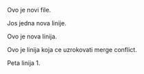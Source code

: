 Ovo je novi file.

Jos jedna nova linije.

Ovo je nova linija.

Ovo je linija koja ce uzrokovati merge conflict.

Peta linija 1.
